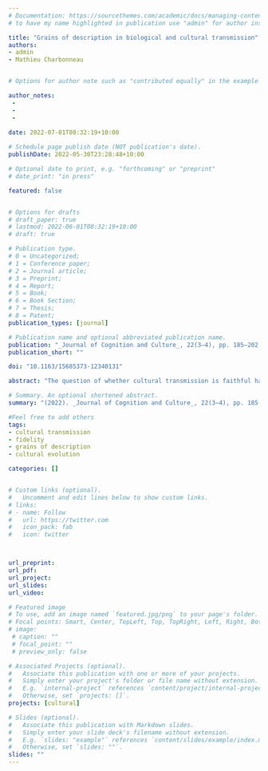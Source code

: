 ```yaml
---
# Documentation: https://sourcethemes.com/academic/docs/managing-content/
# to have my name highlighted in publication use "admin" for author instead of Pierrick Bourrat

title: "Grains of description in biological and cultural transmission"
authors:
- admin
- Mathieu Charbonneau


# Options for author note such as "contributed equally" in the example below, assuming they are three authors, the third author is corresponding author.

author_notes:
 - 
 - 
 - 
 
date: 2022-07-01T08:32:19+10:00

# Schedule page publish date (NOT publication's date).
publishDate: 2022-05-30T23:28:48+10:00

# Optional date to print, e.g. "forthcoming" or "preprint"
# date_print: "in press"

featured: false


# Options for drafts
# draft_paper: true
# lastmod: 2022-06-01T08:32:19+10:00
# draft: true

# Publication type.
# 0 = Uncategorized;
# 1 = Conference paper;
# 2 = Journal article;
# 3 = Preprint;
# 4 = Report;
# 5 = Book;
# 6 = Book Section;
# 7 = Thesis;
# 8 = Patent;
publication_types: [journal]

# Publication name and optional abbreviated publication name.
publication: "_Journal of Cognition and Culture_, 22(3–4), pp. 185–202."
publication_short: ""

doi: "10.1163/15685373-12340131"

abstract: "The question of whether cultural transmission is faithful has attracted significant debate over the last 30 years. The degree of fidelity with which an object is transmitted depends on 1) the features chosen to be relevant, and 2) the quantity of details given about those features. Once these choices have been made, an object is described at a particular grain. In the absence of conventions between different researchers and across different fields about which grain to use, transmission fidelity cannot be evaluated because it is relative to the choice of grain. In biology, because a genotype-to-phenotype mapping exists and transmission occurs from genotype to genotype, a privileged grain of description exists that circumvents this ‘grain problem.’ In contrast, in cultural evolution, the genotype–phenotype distinction cannot be drawn, rendering claims about fidelity dependent upon researchers’ choices. Thus, due to a lack of unified conventions, claims about fidelity transmission are difficult to evaluate."

# Summary. An optional shortened abstract.
summary: "(2022). _Journal of Cognition and Culture_, 22(3–4), pp. 185-202."

#Feel free to add others
tags:
- cultural transmission 
- fidelity 
- grains of description 
- cultural evolution

categories: []


# Custom links (optional).
#   Uncomment and edit lines below to show custom links.
# links:
# - name: Follow
#   url: https://twitter.com
#   icon_pack: fab
#   icon: twitter



url_preprint:
url_pdf:
url_project:
url_slides:
url_video:

# Featured image
# To use, add an image named `featured.jpg/png` to your page's folder. 
# Focal points: Smart, Center, TopLeft, Top, TopRight, Left, Right, BottomLeft, Bottom, BottomRight.
# image:
 # caption: ""
 # focal_point: ""
 # preview_only: false

# Associated Projects (optional).
#   Associate this publication with one or more of your projects.
#   Simply enter your project's folder or file name without extension.
#   E.g. `internal-project` references `content/project/internal-project/index.md`.
#   Otherwise, set `projects: []`.
projects: [cultural]

# Slides (optional).
#   Associate this publication with Markdown slides.
#   Simply enter your slide deck's filename without extension.
#   E.g. `slides: "example"` references `content/slides/example/index.md`.
#   Otherwise, set `slides: ""`.
slides: ""
---
```


